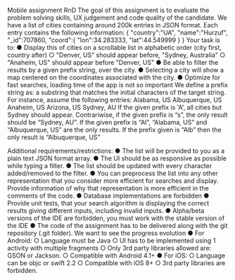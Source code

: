  Mobile assignment RnD
The goal of this assignment is to evaluate the problem solving skills, UX judgement and code quality of the candidate.
We have a list of cities containing around 200k entries in JSON format. Each entry contains the following information:
{
     "country":"UA",
     "name":"Hurzuf",
     "_id":707860,
     "coord":{
           "lon":34.283333,
           "lat":44.549999
     }
}
Your task is to:
● Display this of cities on a scrollable list in alphabetic order (city first, country after)
○ "Denver, US" should appear before, "Sydney, Australia"
○ "Anaheim, US" should appear before "Denver, US"
● Be able to filter the results by a given prefix string, over the city.
● Selecting a city will show a map centered on the coordinates associated with the city.
● Optimize for fast searches, loading time of the app is not so important
We define a prefix string as: a substring that matches the initial characters of the target string. For instance, assume the following entries:
Alabama, US
Albuquerque, US
Anaheim, US Arizona, US Sydney, AU
If the given prefix is 'A', all cities but Sydney should appear. Contrariwise, if the given prefix is “s”, the only result should be “Sydney, AU”.
If the given prefix is “Al”, “Alabama, US” and “Albuquerque, US” are the only results.
If the prefix given is “Alb” then the only result is “Albuquerque, US”

 Additional requirements/restrictions:
● The list will be provided to you as a plain text JSON format array.
● The UI should be as responsive as possible while typing a filter.
● The list should be updated with every character added/removed to the filter.
● You can preprocess the list into any other representation that you consider more efficient
for searches and display. Provide information of why that representation is more efficient
in the comments of the code.
● Database implementations are forbidden
● Provide unit tests, that your search algorithm is displaying the correct results giving different inputs, including invalid inputs.
● Alpha/beta versions of the IDE are forbidden, you must work with the stable version of the IDE
● The code of the assignment has to be delivered along with the git repository (.git folder). We want to see the progress evolution
● For Android:
○ Language must be Java
○ UI has to be implemented using 1 activity with multiple fragments
○ Only 3rd party libraries allowed are: GSON or Jackson.
○ Compatible with Android 4.1+
● For iOS:
○ Language can be objc or swift 2.2
○ Compatible with iOS 8+
○ 3rd party libraries are forbidden.
